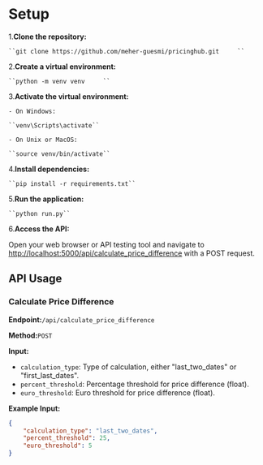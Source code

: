 # Setup

1.**Clone the repository:**

    ``git clone https://github.com/meher-guesmi/pricinghub.git     ``

2.**Create a virtual environment:**

    ``python -m venv venv     ``

3.**Activate the virtual environment:**

    - On Windows:

    ``venv\Scripts\activate``

    - On Unix or MacOS:

    ``source venv/bin/activate``

4.**Install dependencies:**

    ``pip install -r requirements.txt``

5.**Run the application:**

    ``python run.py``

6.**Access the API:**

Open your web browser or API testing tool and navigate to [http://localhost:5000/api/calculate_price_difference](http://localhost:5000/api/calculate_price_difference) with a POST request.

## API Usage

### Calculate Price Difference

**Endpoint:**`/api/calculate_price_difference`

**Method:**`POST`

**Input:**

- `calculation_type`: Type of calculation, either "last_two_dates" or "first_last_dates".
- `percent_threshold`: Percentage threshold for price difference (float).
- `euro_threshold`: Euro threshold for price difference (float).

**Example Input:**

```json
{
    "calculation_type": "last_two_dates",
    "percent_threshold": 25,
    "euro_threshold": 5
}
```
